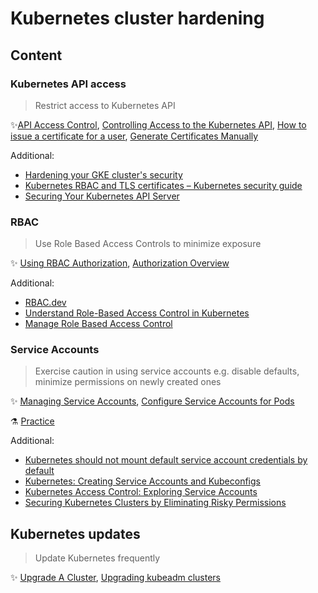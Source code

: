 # Kubernetes cluster hardening

## Content

### Kubernetes API access

> Restrict access to Kubernetes API

✨[API Access Control](https://kubernetes.io/docs/reference/access-authn-authz/), [Controlling Access to the Kubernetes API](https://kubernetes.io/docs/concepts/security/controlling-access/), [How to issue a certificate for a user](https://kubernetes.io/docs/reference/access-authn-authz/certificate-signing-requests/#normal-user), [Generate Certificates Manually](https://kubernetes.io/docs/tasks/administer-cluster/certificates/)

Additional:

* [Hardening your GKE cluster's security](https://cloud.google.com/anthos/clusters/docs/on-prem/latest/how-to/hardening-your-cluster)
* [Kubernetes RBAC and TLS certificates – Kubernetes security guide](https://sysdig.com/blog/kubernetes-security-rbac-tls/)
* [Securing Your Kubernetes API Server](https://tufin.medium.com/protecting-your-kubernetes-api-server-5eefeea4cf8a)

### RBAC

> Use Role Based Access Controls to minimize exposure

✨ [Using RBAC Authorization](https://kubernetes.io/docs/reference/access-authn-authz/rbac/), [Authorization Overview](https://kubernetes.io/docs/reference/access-authn-authz/authorization/)

Additional:

* [RBAC.dev](https://rbac.dev/)
* [Understand Role-Based Access Control in Kubernetes](https://www.youtube.com/watch?v=G3R24JSlGjY)
* [Manage Role Based Access Control](https://github.com/David-VTUK/CKA-StudyGuide/blob/master/RevisionTopics/01-Cluster%20Architcture%2C%20Installation%20and%20Configuration.md)

### Service Accounts

> Exercise caution in using service accounts e.g. disable defaults, minimize permissions on newly created ones

✨ [Managing Service Accounts](https://kubernetes.io/docs/reference/access-authn-authz/service-accounts-admin/), [Configure Service Accounts for Pods](https://kubernetes.io/docs/tasks/configure-pod-container/configure-service-account/)

⚗️ [Practice](practice/2.3-service-accounts.md)

Additional:

* [Kubernetes should not mount default service account credentials by default](https://github.com/kubernetes/kubernetes/issues/57601)
* [Kubernetes: Creating Service Accounts and Kubeconfigs](https://docs.armory.io/docs/armory-admin/manual-service-account/)
* [Kubernetes Access Control: Exploring Service Accounts](https://thenewstack.io/kubernetes-access-control-exploring-service-accounts/)
* [Securing Kubernetes Clusters by Eliminating Risky Permissions](https://www.cyberark.com/resources/threat-research-blog/securing-kubernetes-clusters-by-eliminating-risky-permissions)

## Kubernetes updates

> Update Kubernetes frequently

✨ [Upgrade A Cluster](https://kubernetes.io/docs/tasks/administer-cluster/cluster-upgrade/), [Upgrading kubeadm clusters](https://kubernetes.io/docs/tasks/administer-cluster/kubeadm/kubeadm-upgrade/)
